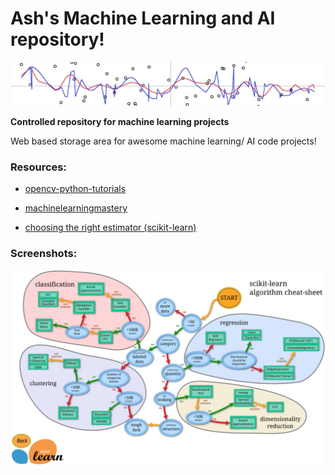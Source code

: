 # Ash's Machine Learning and AI repository!
![alt text](https://github.com/amkent5/MachineLearning/blob/master/Building%20Machine%20Learning%20Systems/Images/SVM_Image.png)

**Controlled repository for machine learning projects**


Web based storage area for awesome machine learning/ AI code projects!

### Resources:
- [opencv-python-tutorials](http://opencv-python-tutroals.readthedocs.org/en/latest/py_tutorials/py_ml/py_table_of_contents_ml/py_table_of_contents_ml.html)

- [machinelearningmastery](http://www.machinelearningmastery.com/blog/)

- [choosing the right estimator (scikit-learn)](http://scikit-learn.org/stable/tutorial/machine_learning_map/index.html)


### Screenshots:

![alt text](https://github.com/amkent5/MachineLearning/blob/master/Building%20Machine%20Learning%20Systems/Images/ScikitLearn_AlgCheatSheet.png)
